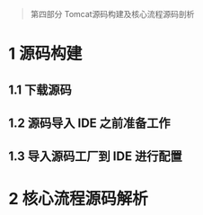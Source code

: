 > 第四部分 Tomcat源码构建及核心流程源码剖析

# 1 源码构建

## 1.1 下载源码

## 1.2 源码导入 IDE 之前准备工作

## 1.3 导入源码工厂到 IDE 进行配置

# 2 核心流程源码解析